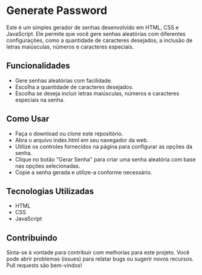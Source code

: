 # Generate Password
Este é um simples gerador de senhas desenvolvido em HTML, CSS e JavaScript. Ele permite que você gere senhas aleatórias com diferentes configurações, como a quantidade de caracteres desejados, a inclusão de letras maiúsculas, números e caracteres especiais.

## Funcionalidades
- Gere senhas aleatórias com facilidade.
- Escolha a quantidade de caracteres desejados.
- Escolha se deseja incluir letras maiúsculas, números e caracteres especiais na senha.
## Como Usar
- Faça o download ou clone este repositório.
- Abra o arquivo index.html em seu navegador da web.
- Utilize os controles fornecidos na página para configurar as opções da senha.
- Clique no botão "Gerar Senha" para criar uma senha aleatória com base nas opções selecionadas.
- Copie a senha gerada e utilize-a conforme necessário.
## Tecnologias Utilizadas
- HTML
- CSS
- JavaScript
## Contribuindo
Sinta-se à vontade para contribuir com melhorias para este projeto. Você pode abrir problemas (issues) para relatar bugs ou sugerir novos recursos. Pull requests são bem-vindos!
